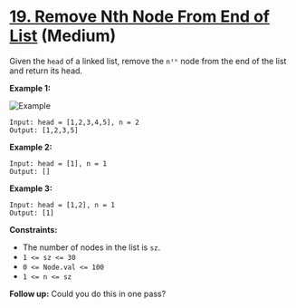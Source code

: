 # [19. Remove Nth Node From End of List][link] (Medium)

[link]: https://leetcode.com/problems/remove-nth-node-from-end-of-list/

Given the `head` of a linked list, remove the `nᵗʰ` node from the end of the
list and return its head.

**Example 1:**

![Example](https://assets.leetcode.com/uploads/2020/10/03/remove_ex1.jpg)

```text
Input: head = [1,2,3,4,5], n = 2
Output: [1,2,3,5]
```

**Example 2:**

```text
Input: head = [1], n = 1
Output: []
```

**Example 3:**

```text
Input: head = [1,2], n = 1
Output: [1]
```

**Constraints:**

- The number of nodes in the list is `sz`.
- `1 <= sz <= 30`
- `0 <= Node.val <= 100`
- `1 <= n <= sz`

**Follow up:** Could you do this in one pass?

